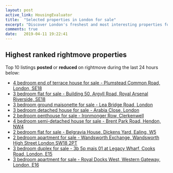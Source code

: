 ```yaml
---
layout: post
active_link: HousingEvaluator
title:  "Selected properties in London for sale"
excerpt: "Discover London's freshest and most interesting properties for sale as listed on rightmove."
comments: true
date:   2019-04-11 19:22:41
---
```


## Highest ranked rightmove properties
Top 10 listings <strong> posted </strong> or <strong> reduced </strong> on rightmove during the last 24 hours below:
* [4 bedroom end of terrace house for sale - Plumstead Common Road, London, SE18](https://www.rightmove.co.uk/property-for-sale/property-80849258.html)
* [3 bedroom flat for sale - Building 50, Argyll Road, Royal Arsenal Riverside, SE18](https://www.rightmove.co.uk/property-for-sale/property-78870317.html)
* [3 bedroom ground maisonette for sale - Lea Bridge Road, London](https://www.rightmove.co.uk/property-for-sale/property-69608878.html)
* [3 bedroom detached house for sale - Arabia Close, London](https://www.rightmove.co.uk/property-for-sale/property-80451638.html)
* [2 bedroom penthouse for sale - Ironmonger Row, Clerkenwell](https://www.rightmove.co.uk/property-for-sale/property-68174857.html)
* [4 bedroom semi-detached house for sale - Brent Park Road, Hendon, NW4 ](https://www.rightmove.co.uk/property-for-sale/property-61545627.html)
* [2 bedroom flat for sale - Belgravia House, Dickens Yard, Ealing, W5](https://www.rightmove.co.uk/property-for-sale/property-59465463.html)
* [2 bedroom apartment for sale - Wandsworth Exchange, Wandsworth High Street
London
SW18 2PT](https://www.rightmove.co.uk/property-for-sale/property-80829404.html)
* [3 bedroom duplex for sale - 3b 5p mais 01 at Legacy Wharf, Cooks Road,
London,
E15](https://www.rightmove.co.uk/property-for-sale/property-61543890.html)
* [3 bedroom apartment for sale - Royal Docks West, Western Gateway, London, E16](https://www.rightmove.co.uk/property-for-sale/property-80850920.html)
